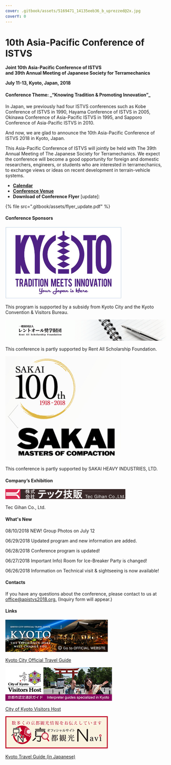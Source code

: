 ```yaml
---
cover: .gitbook/assets/5169471_14135eeb36_b_uprezzed@2x.jpg
coverY: 0
---
```


# 10th Asia-Pacific Conference of ISTVS

**Joint 10th Asia-Pacific Conference of ISTVS**\
**and 39th Annual Meeting of Japanese Society for Terramechanics**

**July 11-13, Kyoto, Japan, 2018**

#### **Conference Theme: **_**“Knowing Tradition & Promoting Innovation”**_

In Japan, we previously had four ISTVS conferences such as Kobe Conference of ISTVS in 1990, Hayama Conference of ISTVS in 2005, Okinawa Conference of Asia-Pacific ISTVS in 1995, and Sapporo Conference of Asia-Pacific ISTVS in 2010.

And now, we are glad to announce the 10th Asia-Pacific Conference of ISTVS 2018 in Kyoto, Japan.

This Asia-Pacific Conference of ISTVS will jointly be held with The 39th Annual Meeting of The Japanese Society for Terramechanics. We expect the conference will become a good opportunity for foreign and domestic researchers, engineers, or students who are interested in terramechanics, to exchange views or ideas on recent development in terrain-vehicle systems.

* ****[**Calendar**](conference.md)****
* ****[**Conference Venue**](venue.md)****
* **Download of Conference Flyer** \[update]:

{% file src=".gitbook/assets/flyer_update.pdf" %}

#### Conference Sponsors

![](<.gitbook/assets/image (10).png>)

This program is supported by a subsidy from Kyoto City and the Kyoto Convention & Visitors Bureau.



![](<.gitbook/assets/image (9).png>)

This conference is partly supported by Rent All Scholarship Foundation.



![](<.gitbook/assets/image (4).png>)

This conference is partly supported by SAKAI HEAVY INDUSTRIES, LTD.

#### Company’s Exhibition

![](<.gitbook/assets/image (9) (1).png>)

Tec Gihan Co., Ltd.&#x20;

#### What's New

08/10/2018 NEW! Group Photos on July 12

06/29/2018 Updated program and new information are added.

06/28/2018 Conference program is updated!

06/27/2018 Important Info) Room for Ice-Breaker Party is changed!

06/26/2018 Information on Technical visit & sightseeing is now available!

#### **Contacts**

If you have any questions about the conference, please contact to us at [office@apistvs2018.org.](https://form.jotform.me/72901881633459) (Inquiry form will appear.)

#### Links

![](<.gitbook/assets/image (11).png>)

[Kyoto City Official Travel Guide](https://kyoto.travel/en)



![](<.gitbook/assets/image (3).png>)

[City of Kyoto Visitors Host](https://www.kyotovisitorshost.com/en/)



![](<.gitbook/assets/image (1) (1).png>)

[Kyoto Travel Guide (in Japanese)](https://kanko.city.kyoto.lg.jp)

<figure><img src=".gitbook/assets/archive_Home.png" alt=""><figcaption></figcaption></figure>
